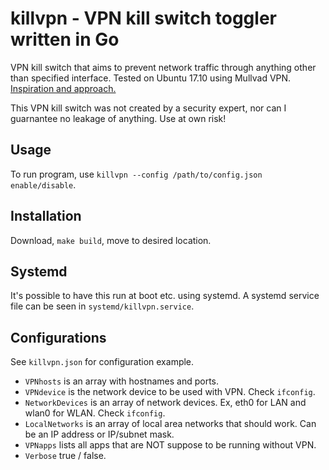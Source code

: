 # killvpn - VPN kill switch toggler written in Go

VPN kill switch that aims to prevent network traffic through anything other than specified interface.
Tested on Ubuntu 17.10 using Mullvad VPN.
[Inspiration and approach.](https://www.nukeador.com/06/07/2017/vpn-kill-switch-for-linux-protect-from-vpn-drops-and-dns-leaks/)

This VPN kill switch was not created by a security expert, nor can I guarnantee no leakage of anything.
Use at own risk!

## Usage

To run program, use `killvpn --config /path/to/config.json enable/disable`.

## Installation

Download, `make build`, move to desired location.

## Systemd

It's possible to have this run at boot etc. using systemd.
A systemd service file can be seen in `systemd/killvpn.service`.

## Configurations

See `killvpn.json` for configuration example.

- `VPNhosts` is an array with hostnames and ports.
- `VPNdevice` is the network device to be used with VPN. Check `ifconfig`.
- `NetworkDevices` is an array of network devices. Ex, eth0 for LAN and wlan0 for WLAN. Check `ifconfig`.
- `LocalNetworks` is an array of local area networks that should work. Can be an IP address or IP/subnet mask.
- `VPNapps` lists all apps that are NOT suppose to be running without VPN.
- `Verbose` true / false.
